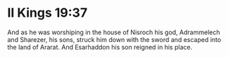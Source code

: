 # II Kings 19:37

And as he was worshiping in the house of Nisroch his god, Adrammelech and Sharezer, his sons, struck him down with the sword and escaped into the land of Ararat. And Esarhaddon his son reigned in his place.
